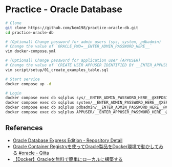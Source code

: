 # Practice - Oracle Database

```sh
# Clone
git clone https://github.com/kem198/practice-oracle-db.git
cd practice-oracle-db

# (Optional) Change password for admin users (sys, system, pdbadmin)
# Change the value of `ORACLE_PWD=__ENTER_ADMIN_PASSWORD_HERE__`
vim docker-compose.yml

# (Optional) Change password for application user (APPUSER)
# Change the value of `CREATE USER APPUSER IDENTIFIED BY __ENTER_APPUSER_PASSWORD_HERE__;`
vim script/setup/01_create_examples_table.sql

# Start service
docker compose up -d

# Login
docker compose exec db sqlplus sys/__ENTER_ADMIN_PASSWORD_HERE__@XEPDB1 as sysdba
docker compose exec db sqlplus system/__ENTER_ADMIN_PASSWORD_HERE__@XEPDB1
docker compose exec db sqlplus pdbadmin/__ENTER_ADMIN_PASSWORD_HERE__@XEPDB1
docker compose exec db sqlplus APPUSER/__ENTER_APPUSER_PASSWORD_HERE__@XEPDB1
```

## References

- [Oracle Database Express Edition - Repository Detail](https://container-registry.oracle.com/ords/f?p=113:4:5050694688007:::4:P4_REPOSITORY,AI_REPOSITORY,AI_REPOSITORY_NAME,P4_REPOSITORY_NAME,P4_EULA_ID,P4_BUSINESS_AREA_ID:803,803,Oracle%20Database%20Express%20Edition,Oracle%20Database%20Express%20Edition,1,0&cs=3oQDD5bKN0uKPlM4cbUTplI8klg4dSyCU7vkE8T1UVokexF9WHn2wR6xE1Z5i7W50TlQ3xq-2irOUPwTlyE3onA)
- [Oracle Container Registryを使ってOracle製品をDocker環境で動かしてみる \#oracle - Qiita](https://qiita.com/charon/items/44624e2cdf21449769cf)
- [【Docker】Oracleを無料で簡単にローカルに構築する](https://zenn.dev/re24_1986/articles/29430f2f8b4b46)
